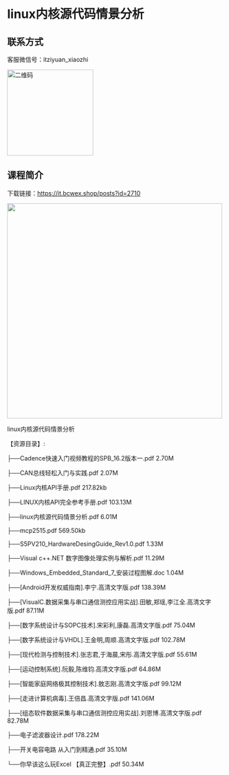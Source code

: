# linux内核源代码情景分析

## 联系方式

客服微信号：itziyuan_xiaozhi

<img src="https://ziyuanyun.oss-cn-guangzhou.aliyuncs.com/common/20240614073449/666b82192834a.jpg" width="200" height="200" alt="二维码">

## 课程简介

下载链接：https://it.bcwex.shop/posts?id=2710

<img src="https://ziyuanyun.oss-cn-guangzhou.aliyuncs.com/yun/20240515184234/6644919ad8992.jpg" width="500" alt="">

  linux内核源代码情景分析



 【资源目录】:

 ├──Cadence快速入门视频教程的SPB_16.2版本一.pdf 2.70M

 ├──CAN总线轻松入门与实践.pdf 2.07M

 ├──Linux内核API手册.pdf 217.82kb

 ├──LINUX内核API完全参考手册.pdf 103.13M

 ├──linux内核源代码情景分析.pdf 6.01M

 ├──mcp2515.pdf 569.50kb

 ├──S5PV210_HardwareDesingGuide_Rev1.0.pdf 1.33M

 ├──Visual c++.NET 数字图像处理实例与解析.pdf 11.29M

 ├──Windows_Embedded_Standard_7_安装过程图解.doc 1.04M

 ├──[Android开发权威指南].李宁.高清文字版.pdf 138.39M

 ├──[VisualC.数据采集与串口通信测控应用实战].田敏,郑瑶,李江全.高清文字版.pdf 87.11M

 ├──[数字系统设计与SOPC技术].宋彩利,康磊.高清文字版.pdf 75.04M

 ├──[数字系统设计与VHDL].王金明,周顺.高清文字版.pdf 102.78M

 ├──[现代检测与控制技术].张志君,于海晨,宋彤.高清文字版.pdf 55.61M

 ├──[运动控制系统].阮毅,陈维钧.高清文字版.pdf 64.86M

 ├──[智能家庭网络极其控制技术].敖志刚.高清文字版.pdf 99.12M

 ├──[走进计算机病毒].王倍昌.高清文字版.pdf 141.06M

 ├──[组态软件数据采集与串口通信测控应用实战].刘恩博.高清文字版.pdf 82.78M

 ├──电子滤波器设计.pdf 178.22M

 ├──开关电容电路 从入门到精通.pdf 35.10M

 └──你早该这么玩Excel 【真正完整】.pdf 50.34M

  